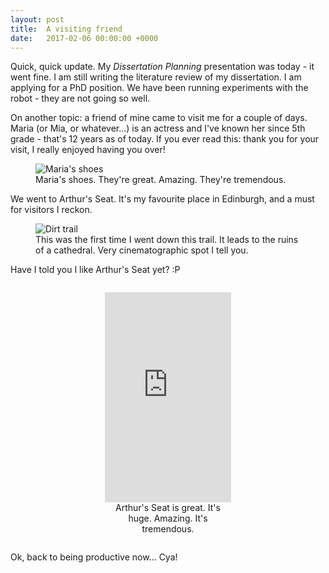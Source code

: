 ```yaml
---
layout: post
title:  A visiting friend
date:   2017-02-06 00:00:00 +0000
---
```


Quick, quick update. My *Dissertation Planning* presentation was today - it went fine. I am still writing the literature review of my dissertation. I am applying for a PhD position. We have been running experiments with the robot - they are not going so well.

On another topic: a friend of mine came to visit me for a couple of days. Maria (or Mia, or whatever...) is an actress and I've known her since 5th grade - that's 12 years as of today. If you ever read this: thank you for your visit, I really enjoyed having you over!

<figure>
	<img src="https://lh3.googleusercontent.com/p6irScXfcma9jeiVicGdOJ2VgkshmIwZa9EXfScWYS4CsMpgvUbDEK8sUjNuHIjwATOa9citTiYB-jQzetnYihPhzJLFv_tf4Pm55TToqwODfJs1cBcyNrBvmpk-hSSIaqXgoHzKMGAvhWZzuXjVVPRbu0fadxOckbpIO22GNjHHHukQVCwaaGx5-sFlkJRr_lS-YESkTmcfxraxck-tZ9ncrklinpptDBV1yGdS3srbjyxUrLzPPU_X8KsHc8z2l6wUFFD-si5cv6s7_tbbZpcQDXfKLwpKGBs769QPzzrpxm0FTyQ2xdFvFoYKUaH_7BI44XYm5rkhjVoEbmfwS6bjWUixLCg37hYSk7lToX3zU5n4WmVjcw3YWy1Mtm2WUlRqJh4zmk0t18yub7r0Ww_SJj9b89Zb9aVsVMdG0q7ZnPVu-IncPBPFhwNqkMwKlSb0frxonk2MpW1ERyqUobxx00yH-uyY9ryLcYrJlz2IFNIq4FdC2dR21i94RpiENKWGc4WP7VWxrMF7k_enoijQnfXZAABtAQ4bzdEKyBfFb-os8jJjmV7st9fgzMnsB3rWEDSDm_z0YRNvfjkYWl_RoiHzbf-8yGDsWi1xejJ9lkyw94LN0IVbk0RxQetrd7oSiDSL3eI3FpfKB8IEKBljjTB3Z_VDLvnGuLgD3Dk=w2096-h1572-no" alt="Maria's shoes">
	<figcaption>
		Maria's shoes. They're great. Amazing. They're tremendous.
	</figcaption>
</figure>

We went to Arthur's Seat. It's my favourite place in Edinburgh, and a must for visitors I reckon.

<figure>
	<img src="https://lh3.googleusercontent.com/HhPMD_wNr4ki43x6i1mci8I67sYjizDIGP2Oat3fRB0UF_lZhygftBjBGPKUpCBUbfSeBb6FNiiMeacZQd-nFGmcPIS0VxIU93dAbV9AhvPXFdrXcFoRzJ3KX2Unqk7gie95nM__Hx65jAncaIC21kc9nK3Ah9Zm2pMOJhZlSB7deamXkQmbUYzDuDc_BQbwX-RAn998pWH6J51Xyu-etX26BzwGJn6muscJRZFPMMa7kyxICqvvX6mnT3FGLr40Shpl69XYoCCVGk1We3koZKXvdez8LdwA_r70Ys1-iQOm_eZKV92r7UuhFeu8Fpnjm4mB76lOKVGI-IBAR1e4ZRc-WkRO4lA0FNetAzsoxd9vrttR1N6-Uf-Wy51R0-vXmwiTz3aD_iWgkGSdiQ_bSZMLasJ6uuW_YKhAi3WyJFxsyduvZMu0Qt4O7pm1vTxQlEo84wk7mvrozBviUaFlCuK2kEJ33umXq4nd-Oewm2TiWZbt7nwnGbhWarEZ7H83RmoWzfw3dE63bxDZwd92a9dWmu6UtiUx7NQ6BndElOBDRcCa4-sWV15pdPFHK6e4Q-9_505gBk8MOYAOR3uC9ru6XfX5DNR0O3rvGMFvNNBsCX2lFY4xt_rT3onOMnVvMOlvgMS_1wOrx3r64AWBuCU71hDEdeF14gPqNHR1qAI=w2096-h1572-no" alt="Dirt trail">
	<figcaption>
		This was the first time I went down this trail. It leads to the ruins of a cathedral. Very cinematographic spot I tell you.
	</figcaption>
</figure>

Have I told you I like Arthur's Seat yet? :P

<div style="text-align: center;">
	<figure style="display: inline-block; width: 40%">
		<div style='position:relative;padding-bottom:calc(100% / 0.60)'><iframe src='https://gfycat.com/ifr/ElderlyElegantAmethystinepython' frameborder='0' scrolling='no' width='100%' height='100%' style='position:absolute;top:0;left:0;' allowfullscreen></iframe></div>
		<figcaption>
		Arthur's Seat is great. It's huge. Amazing. It's tremendous.
		</figcaption>
	</figure>
</div>

Ok, back to being productive now... Cya!
